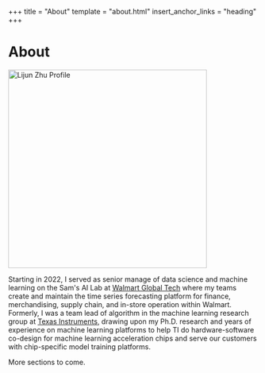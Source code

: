 +++
title = "About"
template = "about.html"
insert_anchor_links = "heading"
+++

<!--Design inspired by "https://www.aarronwalter.com/"-->


# About

<img src="lijun.jpg" alt="Lijun Zhu Profile" width="400"/>

Starting in 2022, I served as senior manage of data science and machine learning
on the Sam's AI Lab at [Walmart Global Tech](https://tech.walmart.com/content/walmart-global-tech/en_us.html)
where my teams create and maintain the time series forecasting platform for
finance, merchandising, supply chain, and in-store operation within Walmart. 
Formerly, I was a team lead of algorithm in the machine learning research group
at [Texas Instruments](https://www.ti.com/), drawing upon my Ph.D. research and
years of experience on machine learning platforms to help TI do
hardware-software co-design for machine learning acceleration chips and serve 
our customers with chip-specific model training platforms.

More sections to come.
